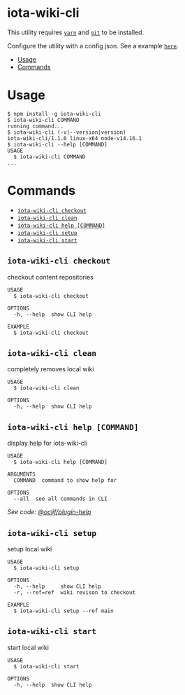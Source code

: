 iota-wiki-cli
========

This utility requires [`yarn`](https://yarnpkg.com/) and [`git`](https://git-scm.com/) to be installed.

Configure the utility with a config json. See a example [`here`](./config.example.json).

<!-- toc -->
* [Usage](#usage)
* [Commands](#commands)
<!-- tocstop -->
# Usage
<!-- usage -->
```sh-session
$ npm install -g iota-wiki-cli
$ iota-wiki-cli COMMAND
running command...
$ iota-wiki-cli (-v|--version|version)
iota-wiki-cli/1.1.0 linux-x64 node-v14.16.1
$ iota-wiki-cli --help [COMMAND]
USAGE
  $ iota-wiki-cli COMMAND
...
```
<!-- usagestop -->
# Commands
<!-- commands -->
* [`iota-wiki-cli checkout`](#iota-wiki-cli-checkout)
* [`iota-wiki-cli clean`](#iota-wiki-cli-clean)
* [`iota-wiki-cli help [COMMAND]`](#iota-wiki-cli-help-command)
* [`iota-wiki-cli setup`](#iota-wiki-cli-setup)
* [`iota-wiki-cli start`](#iota-wiki-cli-start)

## `iota-wiki-cli checkout`

checkout content repositories

```
USAGE
  $ iota-wiki-cli checkout

OPTIONS
  -h, --help  show CLI help

EXAMPLE
  $ iota-wiki-cli checkout
```

## `iota-wiki-cli clean`

completely removes local wiki

```
USAGE
  $ iota-wiki-cli clean

OPTIONS
  -h, --help  show CLI help
```

## `iota-wiki-cli help [COMMAND]`

display help for iota-wiki-cli

```
USAGE
  $ iota-wiki-cli help [COMMAND]

ARGUMENTS
  COMMAND  command to show help for

OPTIONS
  --all  see all commands in CLI
```

_See code: [@oclif/plugin-help](https://github.com/oclif/plugin-help/blob/v3.2.3/src/commands/help.ts)_

## `iota-wiki-cli setup`

setup local wiki

```
USAGE
  $ iota-wiki-cli setup

OPTIONS
  -h, --help     show CLI help
  -r, --ref=ref  wiki revison to checkout

EXAMPLE
  $ iota-wiki-cli setup --ref main
```

## `iota-wiki-cli start`

start local wiki

```
USAGE
  $ iota-wiki-cli start

OPTIONS
  -h, --help  show CLI help
```
<!-- commandsstop -->
